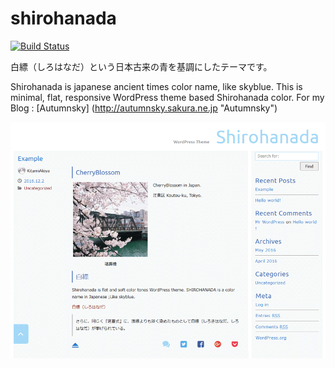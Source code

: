 # shirohanada

[![Build Status](https://img.shields.io/travis/akiya64/shirohanada/master.svg?style=flat-square)](https://travis-ci.org/akiya64/shirohanada)

白縹（しろはなだ）という日本古来の青を基調にしたテーマです。

Shirohanada is japanese ancient times color name, like skyblue.
This is minimal, flat, responsive WordPress theme based Shirohanada color.
For my Blog : [Autumnsky] (http://autumnsky.sakura.ne.jp "Autumnsky")

![Shirohanada](https://github.com/akiya64/shirohanada/blob/master/screenshot.png "shirohanada screen shot")
